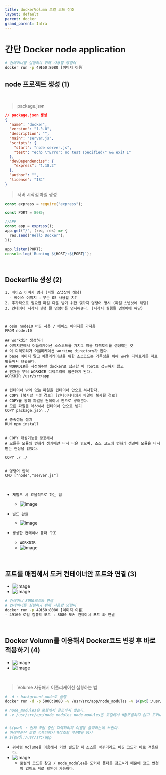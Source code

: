 ```yaml
---
title: dockerVolumn 로컬 코드 참조
layout: default
parent: docker
grand_parent: Infra
---
```


# 간단 Docker node application

```bash
# 컨테이너를 실행하기 위해 사용할 명령어
docker run -p 49160:8080 [이미지 이름]

```

## node 프로젝트 생성 (1)

<br />

> package.json

```json
// package.json 생성
{
  "name": "docker",
  "version": "1.0.0",
  "description": "",
  "main": "server.js",
  "scripts": {
    "start": "node server.js",
    "test": "echo \"Error: no test specified\" && exit 1"
  },
  "devDependencies": {
    "express": "4.18.2"
  },
  "author": "",
  "license": "ISC"
}
```

> 서버 시작점 파일 생성

```js
const express = require("express");

const PORT = 8080;

//APP
const app = express();
app.get("/", (req, res) => {
  res.send("Hello Docker");
});

app.listen(PORT);
console.log(`Running ${HOST}:${PORT}`);
```

<br />

## Dockerfile 생성 (2)

```docker
1. 베이스 이미지 명시 (파일 스냅샷에 해당)
  - 베이스 이미지 : 무슨 OS 사용할 지?
2. 추가적으로 필요한 파일 다운 받기 위한 몇가지 명령어 명시 (파일 스냅샷에 해당)
3. 컨테이너 시작시 실행 될 명령어를 명시해준다. (시작시 실행될 명령어에 해당)



# os는 node10 버전 사용 / 베이스 이미지를 가져옴
FROM node:10

## workdir 생성하기
# 이미지안에서 어플리케이션 소스코드를 가지고 있을 디렉토리를 생성하는 것
# 이 디렉토리가 어플리케이션 working directory가 된다.
# base 이미지 말고 어플리케이션을 위한 소스코드는 가독성을 위해 work 디렉토리를 따로 만들어서 보관한다.
# WORKDIR를 지정해주면 docker로 접근할 때 root로 접근하지 않고
# 맨처음 부터 WORKDIR 디렉토리에 접근하게 된다.
WORKDIR /usr/src/app


# 컨테이너 밖에 있는 파일을 컨테이너 안으로 복사한다.
# COPY [복사할 파일 경로] [컨테이너내에서 파일이 복사될 경로]
# COPY를 통해 파일을 컨테이너 안으로 넣어준다.
# 모든 파일을 복사해서 컨테이너 안으로 넣기
COPY package.json ./

# 종속성들 설치
RUN npm install


# COPY 캐싱기능을 활용해서
# 모듈은 모듈의 변화가 생기때만 다시 다운 받으며, 소스 코드에 변화가 생길때 모듈을 다시 받는 현상을 없앴다.

COPY ./ ./


# 명령어 입력
CMD ["node","server.js"]

```

<br />

- `재빌드 시 효율적으로 하는 법`

  - ![image](../../../image/d15.png)

- `빌드 완료`
  - ![image](../../../image/d10.png)
- `생성한 컨테이너 폴더 구조`
  - `WORKDIR`
  - ![image](../../../image/d14.png)

<br />

## 포트를 매핑해서 도커 컨테이너안 포트와 연결 (3)

- ![image](../../../image/d11.png)
- ![image](../../../image/d12.png)

```bash
# 컨테이너 8080포트와 연결
# 컨테이너를 실행하기 위해 사용할 명령어
docker run -p 49160:8080 [이미지 이름]
- 49160 로컬 컴퓨터 포트 : 8080 도커 컨테이너 포트 와 연결
```

<br />

## Docker Volumn를 이용해서 Docker코드 변경 후 바로 적용하기 (4)

- ![image](../../../image/d16.png)
- ![image](../../../image/d17.png)

<br />

> Volume 사용해서 어플리케이션 실행하는 법

```bash
# -d : background mode로 실행
docker run -d -p 5000:8080 -v /usr/src/app/node_modules -v $(pwd):/usr/src/app <이미지 아이디>

# node_modules은 로컬에서 참조하지 않는다.
# -v /usr/src/app/node_modules node_modules은 로컬에서 ₩참조를하지 않고 도커내에서 참조를 해야하다는 설정₩


# $(pwd) : 현재 작업 중인 디렉터리의 이름을 출력하는데 쓰인다.
# 아래부분은 로컬 컴퓨터에서 ₩참조할 부분₩을 명시
# $(pwd):/usr/src/app
```

- `위처럼 Volume을 이용해서 키면 빌드할 때 소스를 바꾸더라도 바꾼 코드가 바로 적용된다.`
- ![image](../../../image/d18.png)
  - `로컬의 코드를 참고 / node_modules은 도커내 폴더를 참고하기 때문에 코드 변경이 있어도 바로 확인이 가능하다.`
